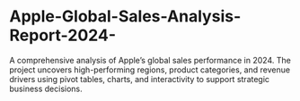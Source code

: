 # Apple-Global-Sales-Analysis-Report-2024-
A comprehensive analysis of Apple’s global sales performance in 2024. The project uncovers high-performing regions, product categories, and revenue drivers using pivot tables, charts, and interactivity to support strategic business decisions.
